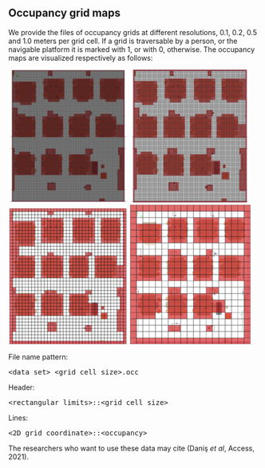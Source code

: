 ## Occupancy grid maps

We provide the files of occupancy grids at different resolutions, 0.1, 0.2, 0.5 and 1.0 meters per grid cell. If a grid is traversable by a person, or the navigable platform it is marked with 1, or with 0, otherwise. The occupancy maps are visualized respectively as follows:

![Sample occupancy map](./tetam_occ_0.1.png "Sample Occupancy Map")
![Sample occupancy map](./tetam_occ_0.2.png "Sample Occupancy Map")
![Sample occupancy map](./tetam_occ_0.5.png "Sample Occupancy Map")
![Sample occupancy map](./tetam_occ_1.0.png "Sample Occupancy Map")

File name pattern: 
<pre>&lt;data_set&gt;_&lt;grid_cell_size&gt;.occ</pre>

Header:
<pre>&lt;rectangular_limits&gt;::&lt;grid_cell_size&gt;</pre>
Lines:
<pre>&lt;2D_grid_coordinate&gt;::&lt;occupancy&gt;</pre>

The researchers who want to use these data may cite (Daniş _et al_, Access, 2021).
